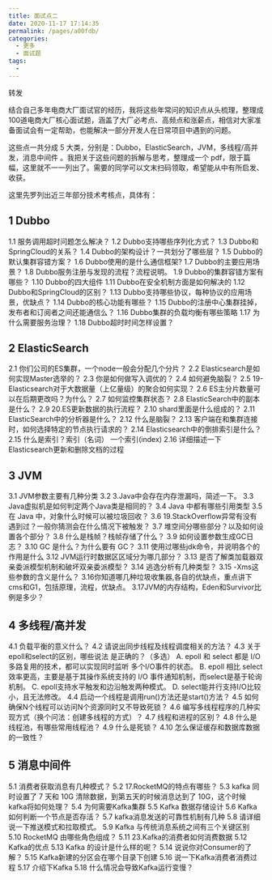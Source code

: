 ```yaml
---
title: 面试点二
date: 2020-11-17 17:14:35
permalink: /pages/a00fdb/
categories:
  - 更多
  - 面试题
tags:
  - 
---
```

转发

结合自己多年电商大厂面试官的经历，我将这些年常问的知识点从头梳理，整理成100道电商大厂核心面试题，涵盖了大厂必考点、高频点和涨薪点，相信对大家准备面试会有一定帮助，也能解决一部分开发人在日常项目中遇到的问题。
 
这些点一共分成 5 大类，分别是：Dubbo，ElasticSearch，JVM，多线程/高并发，消息中间件 。我把关于这些问题的拆解与思考，整理成一个 pdf，限于篇幅，这里就不一一列出了。需要的同学可以文末扫码领取，希望能从中有所启发、收获。

这里先罗列出近三年部分技术考核点，具体有：
## 1 Dubbo

 1.1 服务调用超时问题怎么解决？
 1.2 Dubbo支持哪些序列化方式？
 1.3 Dubbo和SpringCloud的关系？
 1.4 Dubbo的架构设计？一共划分了哪些层？
 1.5 Dubbo的默认集群容错方案？
 1.6 Dubbo使用的是什么通信框架?
 1.7 Dubbo的主要应用场景？
 1.8 Dubbo服务注册与发现的流程？流程说明。
 1.9 Dubbo的集群容错方案有哪些？
 1.10 Dubbo的四大组件
 1.11 Dubbo在安全机制方面是如何解决的
 1.12 Dubbo和SpringCloud的区别？
 1.13 Dubbo支持哪些协议，每种协议的应用场景，优缺点？
 1.14 Dubbo的核心功能有哪些？
 1.15 Dubbo的注册中心集群挂掉，发布者和订阅者之间还能通信么？
 1.16 Dubbo集群的负载均衡有哪些策略
 1.17 为什么需要服务治理？
 1.18 Dubbo超时时间怎样设置？
## 2 ElasticSearch

 2.1 你们公司的ES集群，一个node一般会分配几个分片？
 2.2 Elasticsearch是如何实现Master选举的？
 2.3 你是如何做写入调优的？
 2.4 如何避免脑裂？
 2.5 19-Elasticsearch对于大数据量（上亿量级）的聚合如何实现？
 2.6 ES主分片数量可以在后期更改吗？为什么？
 2.7 如何监控集群状态？
 2.8 ElasticSearch中的副本是什么？
 2.9 20.ES更新数据的执行流程？
 2.10 shard里面是什么组成的？
 2.11 ElasticSearch中的分析器是什么？
 2.12 什么是脑裂？
 2.13 客户端在和集群连接时，如何选择特定的节点执行请求的？
 2.14 Elasticsearch中的倒排索引是什么？
 2.15 什么是索引？索引（名词） 一个索引(index)
 2.16 详细描述一下Elasticsearch更新和删除文档的过程
## 3 JVM

 3.1 JVM参数主要有⼏种分类
 3.2 3.Java中会存在内存泄漏吗，简述一下。
 3.3 Java虚拟机是如何判定两个Java类是相同的？
 3.4 Java 中都有哪些引用类型
 3.5 在 Java 中，对象什么时候可以被垃圾回收？
 3.6 19.StackOverflow异常有没有遇到过？一般你猜测会在什么情况下被触发？
 3.7 堆空间分哪些部分？以及如何设置各个部分？
 3.8 什么是栈帧？栈帧存储了什么？
 3.9 如何设置参数生成GC日志？
 3.10 GC 是什么？为什么要有 GC？
 3.11 使用过哪些jdk命令，并说明各个的作用是什么
 3.12 JVM运行时数据区区域分为哪⼏部分？
 3.13 是否了解类加载器双亲委派模型机制和破坏双亲委派模型？
 3.14 逃逸分析有几种类型？
 3.15 -Xms这些参数的含义是什么？
 3.16你知道哪几种垃圾收集器,各自的优缺点，重点讲下cms和G1，包括原理，流程，优缺点。
 3.17JVM的内存结构，Eden和Survivor比例是多少？
## 4 多线程/高并发

 4.1 负载平衡的意义什么？
 4.2 请说出同步线程及线程调度相关的方法？
 4.3 关于epoll和select的区别，哪些说法 是正确的？（多选） 
A. epoll 和 select 都是 I/O 多路复用的技术，都可以实现同时监听 多个I/O事件的状态。 
B. epoll 相比 select 效率更高，主要是基于其操作系统支持的 I/O 事件通知机制，而select是基于轮询机制。 
C. epoll支持水平触发和边沿触发两种模式。 
D. select能并行支持I/O比较小，且无法修改。
 4.4 启动一个线程是调用run()方法还是start()方法？
 4.5 如何确保N个线程可以访问N个资源同时又不导致死锁？
 4.6 编写多线程程序的几种实现方式（换个问法：创建多线程的方式）？
 4.7 线程和进程的区别？
 4.8 什么是线程池，有哪些常用线程池？
 4.9 什么是死锁？
 4.10 怎么保证缓存和数据库数据的一致性？
## 5 消息中间件

 5.1 消费者获取消息有几种模式？
 5.2 17.RocketMQ的特点有哪些？
 5.3 kafka 同时设置了 7 天和 10G 清除数据，到第五天的时候消息达到了 10G，这个时候 kafka将如何处理？
 5.4 为何需要Kafka集群
 5.5 Kafka 数据存储设计
 5.6 Kafka如何判断一个节点是否存活？
 5.7 kafka消息发送的可靠性机制有几种
 5.8 请详细说一下推送模式和拉取模式。
 5.9 Kafka 与传统消息系统之间有三个关键区别
 5.10 RocketMQ 由哪些角色组成？
 5.11 23.Kafka的消费者如何消费数据
 5.12 Kafka的优点
 5.13 Kafka 的设计是什么样的呢？
 5.14 说说你对Consumer的了解？
 5.15 Kafka新建的分区会在哪个目录下创建
 5.16 说一下Kafka消费者消费过程
 5.17 介绍下Kafka
 5.18 什么情况会导致Kafka运行变慢？